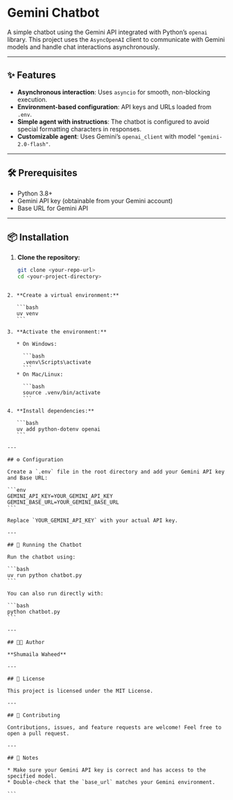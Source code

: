 # Gemini Chatbot

A simple chatbot using the Gemini API integrated with Python’s `openai` library. This project uses the `AsyncOpenAI` client to communicate with Gemini models and handle chat interactions asynchronously.

---

## ✨ Features

- **Asynchronous interaction**: Uses `asyncio` for smooth, non-blocking execution.
- **Environment-based configuration**: API keys and URLs loaded from `.env`.
- **Simple agent with instructions**: The chatbot is configured to avoid special formatting characters in responses.
- **Customizable agent**: Uses Gemini’s `openai_client` with model `"gemini-2.0-flash"`.

---

## 🛠️ Prerequisites

- Python 3.8+
- Gemini API key (obtainable from your Gemini account)
- Base URL for Gemini API

---

## 📦 Installation

1. **Clone the repository:**
   ```bash
   git clone <your-repo-url>
   cd <your-project-directory>
````

2. **Create a virtual environment:**

   ```bash
   uv venv
   ```

3. **Activate the environment:**

   * On Windows:

     ```bash
     .venv\Scripts\activate
     ```
   * On Mac/Linux:

     ```bash
     source .venv/bin/activate
     ```

4. **Install dependencies:**

   ```bash
   uv add python-dotenv openai
   ```

---

## ⚙️ Configuration

Create a `.env` file in the root directory and add your Gemini API key and Base URL:

```env
GEMINI_API_KEY=YOUR_GEMINI_API_KEY
GEMINI_BASE_URL=YOUR_GEMINI_BASE_URL
```

Replace `YOUR_GEMINI_API_KEY` with your actual API key.

---

## 🚀 Running the Chatbot

Run the chatbot using:

```bash
uv run python chatbot.py
```

You can also run directly with:

```bash
python chatbot.py
```

---

## 👩‍💻 Author

**Shumaila Waheed**

---

## 📑 License

This project is licensed under the MIT License.

---

## 🤝 Contributing

Contributions, issues, and feature requests are welcome! Feel free to open a pull request.

---

## 📝 Notes

* Make sure your Gemini API key is correct and has access to the specified model.
* Double-check that the `base_url` matches your Gemini environment.

```

